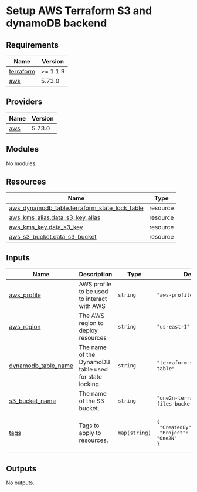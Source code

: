 # Setup AWS Terraform S3 and dynamoDB backend

<!-- BEGINNING OF PRE-COMMIT-TERRAFORM DOCS HOOK -->
## Requirements

| Name | Version |
|------|---------|
| <a name="requirement_terraform"></a> [terraform](#requirement\_terraform) | >= 1.1.9 |
| <a name="requirement_aws"></a> [aws](#requirement\_aws) | 5.73.0 |

## Providers

| Name | Version |
|------|---------|
| <a name="provider_aws"></a> [aws](#provider\_aws) | 5.73.0 |

## Modules

No modules.

## Resources

| Name | Type |
|------|------|
| [aws_dynamodb_table.terraform_state_lock_table](https://registry.terraform.io/providers/hashicorp/aws/5.73.0/docs/resources/dynamodb_table) | resource |
| [aws_kms_alias.data_s3_key_alias](https://registry.terraform.io/providers/hashicorp/aws/5.73.0/docs/resources/kms_alias) | resource |
| [aws_kms_key.data_s3_key](https://registry.terraform.io/providers/hashicorp/aws/5.73.0/docs/resources/kms_key) | resource |
| [aws_s3_bucket.data_s3_bucket](https://registry.terraform.io/providers/hashicorp/aws/5.73.0/docs/resources/s3_bucket) | resource |

## Inputs

| Name | Description | Type | Default | Required |
|------|-------------|------|---------|:--------:|
| <a name="input_aws_profile"></a> [aws\_profile](#input\_aws\_profile) | AWS profile to be used to interact with AWS | `string` | `"aws-profile"` | no |
| <a name="input_aws_region"></a> [aws\_region](#input\_aws\_region) | The AWS region to deploy resources | `string` | `"us-east-1"` | no |
| <a name="input_dynamodb_table_name"></a> [dynamodb\_table\_name](#input\_dynamodb\_table\_name) | The name of the DynamoDB table used for state locking. | `string` | `"terraform-state-lock-table"` | no |
| <a name="input_s3_bucket_name"></a> [s3\_bucket\_name](#input\_s3\_bucket\_name) | The name of the S3 bucket. | `string` | `"one2n-terraform-state-files-bucket"` | no |
| <a name="input_tags"></a> [tags](#input\_tags) | Tags to apply to resources. | `map(string)` | <pre>{<br/>  "CreatedBy": "Terraform",<br/>  "Project": "One2N"<br/>}</pre> | no |

## Outputs

No outputs.
<!-- END OF PRE-COMMIT-TERRAFORM DOCS HOOK -->
